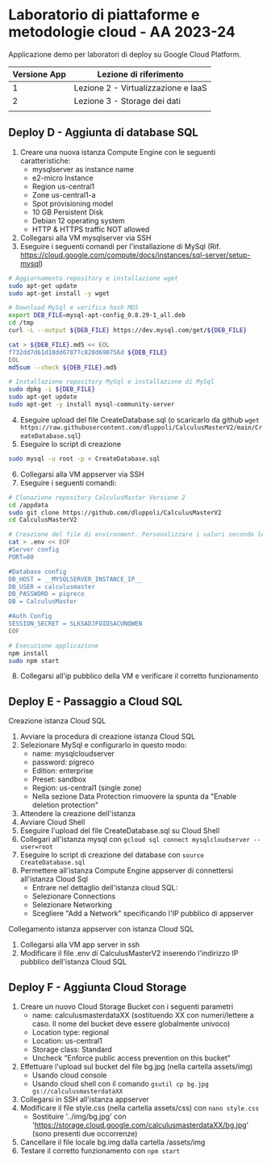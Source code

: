 # Laboratorio di piattaforme e metodologie cloud - AA 2023-24
Applicazione demo per laboratori di deploy su Google Cloud Platform.

|Versione App|Lezione di riferimento|
|-|-|
|1|Lezione 2 - Virtualizzazione e IaaS|
|2|Lezione 3 - Storage dei dati|
|||

## Deploy D - Aggiunta di database SQL
1. Creare una nuova istanza Compute Engine con le seguenti caratteristiche:
    - mysqlserver as instance name
    - e2-micro Instance
    - Region us-central1
    - Zone us-central1-a
    - Spot provisioning model
    - 10 GB Persistent Disk
    - Debian 12 operating system
    - HTTP & HTTPS traffic NOT allowed
2. Collegarsi alla VM mysqlserver via SSH
3. Eseguire i seguenti comandi per l'installazione di MySql (Rif. https://cloud.google.com/compute/docs/instances/sql-server/setup-mysql)
```sh
# Aggiornamento repository e installazione wget
sudo apt-get update
sudo apt-get install -y wget

# Download MySql e verifica hash MD5
export DEB_FILE=mysql-apt-config_0.8.29-1_all.deb
cd /tmp
curl -L --output ${DEB_FILE} https://dev.mysql.com/get/${DEB_FILE}

cat > ${DEB_FILE}.md5 << EOL
f732dd7d61d18dd67877c820d690756d ${DEB_FILE}
EOL
md5sum --check ${DEB_FILE}.md5

# Installazione repository MySql e installazione di MySql
sudo dpkg -i ${DEB_FILE}
sudo apt-get update
sudo apt-get -y install mysql-community-server
```
4. Eseguire upload del file CreateDatabase.sql (o scaricarlo da github `wget https://raw.githubusercontent.com/dluppoli/CalculusMasterV2/main/CreateDatabase.sql`)
5. Eseguire lo script di creazione
```sh
sudo mysql -u root -p < CreateDatabase.sql
```
6. Collegarsi alla VM appserver via SSH
7. Eseguire i seguenti comandi:
```sh
# Clonazione repository CalculusMaster Versione 2
cd /appdata
sudo git clone https://github.com/dluppoli/CalculusMasterV2
cd CalculusMasterV2

# Creazione del file di environment. Personalizzare i valori secondo le necessità 
cat > .env << EOF
#Server config
PORT=80

#Database config
DB_HOST = __MYSQLSERVER_INSTANCE_IP__
DB_USER = calculusmaster
DB_PASSWORD = pigreco
DB = CalculusMaster

#Auth Config
SESSION_SECRET = SLKSADJFOIDSACUNQWEN
EOF

# Esecuzione applicazione
npm install
sudo npm start
```
8. Collegarsi all'ip pubblico della VM e verificare il corretto funzionamento

## Deploy E - Passaggio a Cloud SQL
Creazione istanza Cloud SQL
1. Avviare la procedura di creazione istanza Cloud SQL
2. Selezionare MySql e configurarlo in questo modo:
    - name: mysqlcloudserver
    - password: pigreco
    - Edition: enterprise
    - Preset: sandbox
    - Region: us-central1 (single zone)
    - Nella sezione Data Protection rimuovere la spunta da "Enable deletion protection"
3. Attendere la creazione dell'istanza
4. Avviare Cloud Shell
5. Eseguire l'upload del file CreateDatabase.sql su Cloud Shell
6. Collegari all'istanza mysql con `gcloud sql connect mysqlcloudserver --user=root`
7. Eseguire lo script di creazione del database con `source CreateDatabase.sql`
8. Permettere all'istanza Compute Engine appserver di connettersi all'istanza Cloud Sql
    - Entrare nel dettaglio dell'istanza cloud SQL:
    - Selezionare Connections
    - Selezionare Networking
    - Scegliere "Add a Network" specificando l'IP pubblico di appserver

Collegamento istanza appserver con istanza Cloud SQL
1. Collegarsi alla VM app server in ssh
2. Modificare il file .env di CalculusMasterV2 inserendo l'indirizzo IP pubblico dell'istanza Cloud SQL

## Deploy F - Aggiunta Cloud Storage
1. Creare un nuovo Cloud Storage Bucket con i seguenti parametri
    - name: calculusmasterdataXX (sostituendo XX con numeri/lettere a caso. Il nome del bucket deve essere globalmente univoco)
    - Location type: regional
    - Location: us-central1
    - Storage class: Standard
    - Uncheck "Enforce public access prevention on this bucket"
2. Effettuare l'upload sul bucket del file bg.jpg (nella cartella assets/img)
    - Usando cloud console
    - Usando cloud shell con il comando `gsutil cp bg.jpg gs://calculusmasterdataXX`
3. Collegarsi in SSH all'istanza appserver
4. Modificare il file style.css (nella cartella assets/css) con `nano style.css`
    - Sostituire '../img/bg.jpg' con 'https://storage.cloud.google.com/calculusmasterdataXX/bg.jpg' (sono presenti due occorrenze)
5. Cancellare il file locale bg.img dalla cartella /assets/img
6. Testare il corretto funzionamento con `npm start`